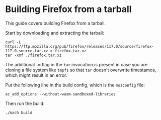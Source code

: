 # Building Firefox from a tarball

This guide covers building Firefox from a tarball.

Start by downloading and extracting the tarball:

```shell
curl -L https://ftp.mozilla.org/pub/firefox/releases/117.0/source/firefox-117.0.source.tar.xz > firefox.tar.xz
tar -xmf ./firefox.tar.xz
```

The additional `-m` flag in the `tar` invocation is present in case
you are cloning a file system like `tmpfs` so that `tar` doesn't
overwrite timestamos, which might result in an error.

Put the following line in the build config, which is the `mozconfig`
file:

```shell
ac_add_options --without-wasm-sandboxed-libraries
```

Then run the build:

```shell
./mach build
```
